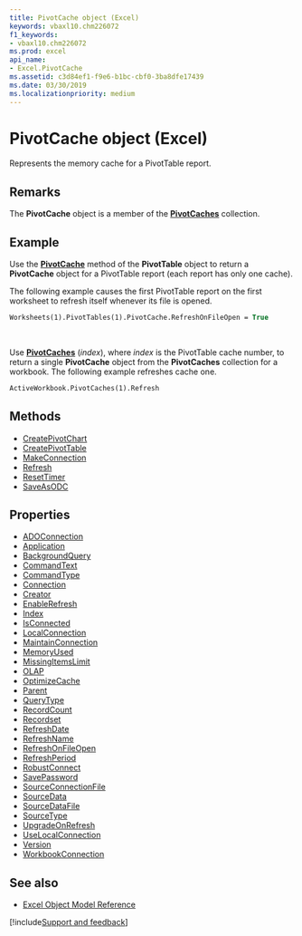 ```yaml
---
title: PivotCache object (Excel)
keywords: vbaxl10.chm226072
f1_keywords:
- vbaxl10.chm226072
ms.prod: excel
api_name:
- Excel.PivotCache
ms.assetid: c3d84ef1-f9e6-b1bc-cbf0-3ba8dfe17439
ms.date: 03/30/2019
ms.localizationpriority: medium
---
```



# PivotCache object (Excel)

Represents the memory cache for a PivotTable report.


## Remarks

The **PivotCache** object is a member of the **[PivotCaches](Excel.PivotCaches.md)** collection.


## Example

Use the **[PivotCache](Excel.PivotTable.PivotCache.md)** method of the **PivotTable** object to return a **PivotCache** object for a PivotTable report (each report has only one cache). 

The following example causes the first PivotTable report on the first worksheet to refresh itself whenever its file is opened.

```vb
Worksheets(1).PivotTables(1).PivotCache.RefreshOnFileOpen = True
```

<br/>

Use **[PivotCaches](Excel.Workbook.PivotCaches.md)** (_index_), where _index_ is the PivotTable cache number, to return a single **PivotCache** object from the **PivotCaches** collection for a workbook. The following example refreshes cache one.

```vb
ActiveWorkbook.PivotCaches(1).Refresh
```


## Methods

- [CreatePivotChart](Excel.pivotcache.createpivotchart.md)
- [CreatePivotTable](Excel.PivotCache.CreatePivotTable.md)
- [MakeConnection](Excel.PivotCache.MakeConnection.md)
- [Refresh](Excel.PivotCache.Refresh.md)
- [ResetTimer](Excel.PivotCache.ResetTimer.md)
- [SaveAsODC](Excel.PivotCache.SaveAsODC.md)

## Properties

- [ADOConnection](Excel.PivotCache.ADOConnection.md)
- [Application](Excel.PivotCache.Application.md)
- [BackgroundQuery](Excel.PivotCache.BackgroundQuery.md)
- [CommandText](Excel.PivotCache.CommandText.md)
- [CommandType](Excel.PivotCache.CommandType.md)
- [Connection](Excel.PivotCache.Connection.md)
- [Creator](Excel.PivotCache.Creator.md)
- [EnableRefresh](Excel.PivotCache.EnableRefresh.md)
- [Index](Excel.PivotCache.Index.md)
- [IsConnected](Excel.PivotCache.IsConnected.md)
- [LocalConnection](Excel.PivotCache.LocalConnection.md)
- [MaintainConnection](Excel.PivotCache.MaintainConnection.md)
- [MemoryUsed](Excel.PivotCache.MemoryUsed.md)
- [MissingItemsLimit](Excel.PivotCache.MissingItemsLimit.md)
- [OLAP](Excel.PivotCache.OLAP.md)
- [OptimizeCache](Excel.PivotCache.OptimizeCache.md)
- [Parent](Excel.PivotCache.Parent.md)
- [QueryType](Excel.PivotCache.QueryType.md)
- [RecordCount](Excel.PivotCache.RecordCount.md)
- [Recordset](Excel.PivotCache.Recordset.md)
- [RefreshDate](Excel.PivotCache.RefreshDate.md)
- [RefreshName](Excel.PivotCache.RefreshName.md)
- [RefreshOnFileOpen](Excel.PivotCache.RefreshOnFileOpen.md)
- [RefreshPeriod](Excel.PivotCache.RefreshPeriod.md)
- [RobustConnect](Excel.PivotCache.RobustConnect.md)
- [SavePassword](Excel.PivotCache.SavePassword.md)
- [SourceConnectionFile](Excel.PivotCache.SourceConnectionFile.md)
- [SourceData](Excel.PivotCache.SourceData.md)
- [SourceDataFile](Excel.PivotCache.SourceDataFile.md)
- [SourceType](Excel.PivotCache.SourceType.md)
- [UpgradeOnRefresh](Excel.PivotCache.UpgradeOnRefresh.md)
- [UseLocalConnection](Excel.PivotCache.UseLocalConnection.md)
- [Version](Excel.PivotCache.Version.md)
- [WorkbookConnection](Excel.PivotCache.WorkbookConnection.md)


## See also

- [Excel Object Model Reference](overview/Excel/object-model.md)

[!include[Support and feedback](~/includes/feedback-boilerplate.md)]